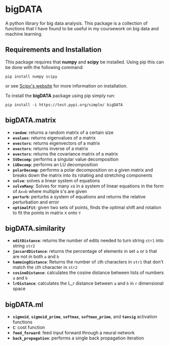 # bigDATA

A python library for big data analysis. This package is a collection of functions that I have found to be useful in my coursework on big data and machine learning.

## Requirements and Installation

This package requires that **numpy** and **scipy** be installed. Using pip this can be done with the following command:

```pip install numpy scipy```

or see [Scipy's website](https://www.scipy.org/install.html) for more information on installation.

To install the **bigDATA** package using pip simply run:

```pip install -i https://test.pypi.org/simple/ bigDATA```

## bigDATA.matrix

* **`random`**: returns a random matrix of a certain size
* **`evalues`**: returns eigenvalues of a matrix
* **`evectors`**: returns eigenvectors of a matrix
* **`evectors`**: returns inverse of a matrix
* **`evectors`**: returns the covariance matrix of a matrix
* **`SVDecomp`**: performs a singular value decomposition
* **`LUDecomp`**: performs an LU decomposition
* **`polarDecomp`**: performs a polar decomposition on a given matrix and breaks down the matrix into its rotating and stretching components
* **`solve`**: solves a linear system of equations
* **`solveMany`**: Solves for many `x`s in a system of linear equations in the form of `Ax=b` where multiple `b`'s are given
* **`perturb`**: perturbs a system of equations and returns the relative perturbation and error
* **`optimalFit`**: given two sets of points, finds the optimal shift and rotation to fit the points in matrix `X` onto `Y`


## bigDATA.similarity

* **`editDistance`**: returns the number of edits needed to turn string `str1` into string `str2`
* **`jaccardDistance`**: returns the percentage of elements in set `a` or `b` that are not in both `a` and `b`
* **`hammingDistance`**: Returns the number of `i`th characters in `str1` that don't match the `i`th character in `str2`
* **`cosineDistance`**: calculates the cosine distance between lists of numbers `a` and `b`
* **`lrDistance`**: calculates the L_r distance between `a` and `b` in `r` dimensional space


## bigDATA.ml

* **`sigmoid`**, **`sigmoid_prime`**, **`softmax`**, **`softmax_prime`**, and **`tansig`** activation functions
* **`C`**: cost function
* **`feed_forward`**: feed input forward through a neural network
* **`back_propagation`**: performs a single back propagation iteration
